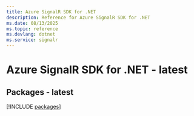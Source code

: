 ```yaml
---
title: Azure SignalR SDK for .NET
description: Reference for Azure SignalR SDK for .NET
ms.date: 08/13/2025
ms.topic: reference
ms.devlang: dotnet
ms.service: signalr
---
```

# Azure SignalR SDK for .NET - latest
## Packages - latest
[!INCLUDE [packages](signalr-index.md)]